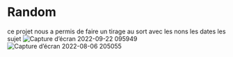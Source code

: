 # Random
ce projet nous a permis de faire un tirage au sort avec les nons les dates les sujet 
![Capture d’écran 2022-09-22 095949](https://user-images.githubusercontent.com/85359424/191706782-14c4877f-c1d4-47e1-9525-142efbd7f8aa.png)
![Capture d’écran 2022-08-06 205055](https://user-images.githubusercontent.com/85359424/191706789-0541c6ee-4592-4858-b282-b2648c137a9f.png)
